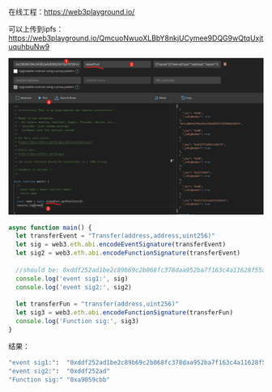 在线工程：https://web3playground.io/

可以上传到ipfs：https://web3playground.io/QmcuoNwuoXLBbY8nkjUCymee9DQG9wQtqUxjtuquhbuNw9

![image-20220508111859883](assets/image-20220508111859883.png)



```js
async function main() {
  let transferEvent = "Transfer(address,address,uint256)"
  let sig = web3.eth.abi.encodeEventSignature(transferEvent)
  let sig2 = web3.eth.abi.encodeFunctionSignature(transferEvent)
  
  //should be: 0xddf252ad1be2c89b69c2b068fc378daa952ba7f163c4a11628f55a4df523b3ef
  console.log('event sig1:', sig)
  console.log('event sig2:', sig2)

  let transferFun = "transfer(address,uint256)"
  let sig3 = web3.eth.abi.encodeFunctionSignature(transferFun)
  console.log('Function sig:', sig3)
}
```

结果：

```sh
"event sig1:":  "0xddf252ad1be2c89b69c2b068fc378daa952ba7f163c4a11628f55a4df523b3ef"
"event sig2:":  "0xddf252ad"
"Function sig:" "0xa9059cbb"
```





